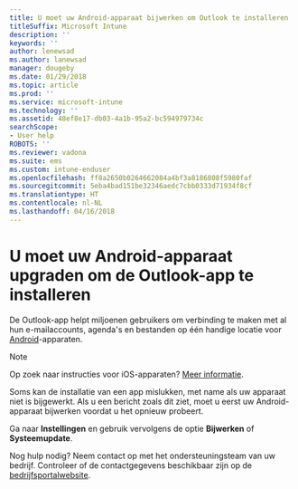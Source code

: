 ```yaml
---
title: U moet uw Android-apparaat bijwerken om Outlook te installeren | Microsoft Docs
titleSuffix: Microsoft Intune
description: ''
keywords: ''
author: lenewsad
ms.author: lanewsad
manager: dougeby
ms.date: 01/29/2018
ms.topic: article
ms.prod: ''
ms.service: microsoft-intune
ms.technology: ''
ms.assetid: 48ef8e17-db03-4a1b-95a2-bc594979734c
searchScope:
- User help
ROBOTS: ''
ms.reviewer: vadona
ms.suite: ems
ms.custom: intune-enduser
ms.openlocfilehash: ff8a2650b0264662084a4bf3a8186808f5980faf
ms.sourcegitcommit: 5eba4bad151be32346aedc7cbb0333d71934f8cf
ms.translationtype: HT
ms.contentlocale: nl-NL
ms.lasthandoff: 04/16/2018
---
```

# <a name="you-need-to-update-your-android-device-to-install-the-outlook-app"></a>U moet uw Android-apparaat upgraden om de Outlook-app te installeren

De Outlook-app helpt miljoenen gebruikers om verbinding te maken met al hun e-mailaccounts, agenda's en bestanden op één handige locatie voor [Android](https://play.google.com/store/apps/details?id=com.microsoft.office.outlook)-apparaten.

>[!NOTE]
> Op zoek naar instructies voor iOS-apparaten? [Meer informatie](update-device-outlook-ios.md).

Soms kan de installatie van een app mislukken, met name als uw apparaat niet is bijgewerkt. Als u een bericht zoals dit ziet, moet u eerst uw Android-apparaat bijwerken voordat u het opnieuw probeert.

Ga naar **Instellingen** en gebruik vervolgens de optie **Bijwerken** of **Systeemupdate**.

Nog hulp nodig? Neem contact op met het ondersteuningsteam van uw bedrijf. Controleer of de contactgegevens beschikbaar zijn op de [bedrijfsportalwebsite](https://portal.manage.microsoft.com#HelpDeskDialog).
